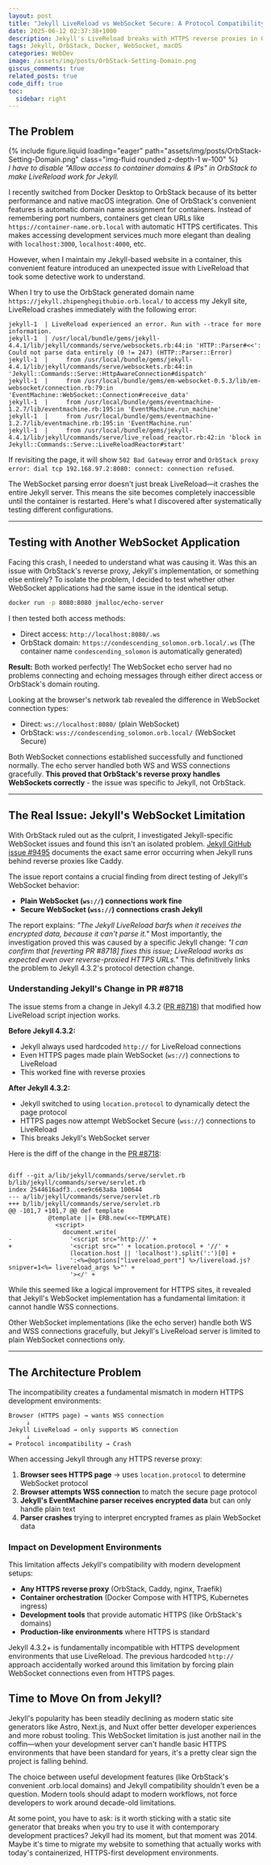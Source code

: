 ```yaml
---
layout: post
title: "Jekyll LiveReload vs WebSocket Secure: A Protocol Compatibility Issue"
date: 2025-06-12 02:37:38+1000
description: Jekyll's LiveReload breaks with HTTPS reverse proxies in OrbStack due to WebSocket limitations. Testing with other tools proves it's Jekyll's problem, not the proxy's.
tags: Jekyll, OrbStack, Docker, WebSocket, macOS
categories: WebDev
image: /assets/img/posts/OrbStack-Setting-Domain.png
giscus_comments: true
related_posts: true
code_diff: true
toc:
  sidebar: right
---
```


## The Problem

<div class="text-center mt-3">
    {% include figure.liquid loading="eager" path="assets/img/posts/OrbStack-Setting-Domain.png" class="img-fluid rounded z-depth-1 w-100" %}
</div>
<div class="caption" style="font-style: italic;">
    I have to disable "Allow access to container domains & IPs" in OrbStack to make LiveReload work for Jekyll.
</div>

I recently switched from Docker Desktop to OrbStack because of its better performance and native macOS integration. One of OrbStack's convenient features is automatic domain name assignment for containers. Instead of remembering port numbers, containers get clean URLs like `https://container-name.orb.local` with automatic HTTPS certificates. This makes accessing development services much more elegant than dealing with `localhost:3000`, `localhost:4000`, etc.

However, when I maintain my Jekyll-based website in a container, this convenient feature introduced an unexpected issue with LiveReload that took some detective work to understand.

When I try to use the OrbStack generated domain name `https://jekyll.zhipenghegithubio.orb.local/` to access my Jekyll site, LiveReload crashes immediately with the following error:

```
jekyll-1  | LiveReload experienced an error. Run with --trace for more information.
jekyll-1  | /usr/local/bundle/gems/jekyll-4.4.1/lib/jekyll/commands/serve/websockets.rb:44:in 'HTTP::Parser#<<': Could not parse data entirely (0 != 247) (HTTP::Parser::Error)
jekyll-1  | 	from /usr/local/bundle/gems/jekyll-4.4.1/lib/jekyll/commands/serve/websockets.rb:44:in 'Jekyll::Commands::Serve::HttpAwareConnection#dispatch'
jekyll-1  | 	from /usr/local/bundle/gems/em-websocket-0.5.3/lib/em-websocket/connection.rb:79:in 'EventMachine::WebSocket::Connection#receive_data'
jekyll-1  | 	from /usr/local/bundle/gems/eventmachine-1.2.7/lib/eventmachine.rb:195:in 'EventMachine.run_machine'
jekyll-1  | 	from /usr/local/bundle/gems/eventmachine-1.2.7/lib/eventmachine.rb:195:in 'EventMachine.run'
jekyll-1  | 	from /usr/local/bundle/gems/jekyll-4.4.1/lib/jekyll/commands/serve/live_reload_reactor.rb:42:in 'block in Jekyll::Commands::Serve::LiveReloadReactor#start'
```

If revisiting the page, it will show `502 Bad Gateway` error and `OrbStack proxy error: dial tcp 192.168.97.2:8080: connect: connection refused`.

The WebSocket parsing error doesn't just break LiveReload—it crashes the entire Jekyll server. This means the site becomes completely inaccessible until the container is restarted. Here's what I discovered after systematically testing different configurations.

---

## Testing with Another WebSocket Application

Facing this crash, I needed to understand what was causing it. Was this an issue with OrbStack's reverse proxy, Jekyll's implementation, or something else entirely? To isolate the problem, I decided to test whether other WebSocket applications had the same issue in the identical setup.

```bash
docker run -p 8080:8080 jmalloc/echo-server
```

I then tested both access methods:

- Direct access: `http://localhost:8080/.ws`
- OrbStack domain: `https://condescending_solomon.orb.local/.ws` (The container name `condescending_solomon` is automatically generated)

**Result:** Both worked perfectly! The WebSocket echo server had no problems connecting and echoing messages through either direct access or OrbStack's domain routing.

Looking at the browser's network tab revealed the difference in WebSocket connection types:

- Direct: `ws://localhost:8080/` (plain WebSocket)
- OrbStack: `wss://condescending_solomon.orb.local/` (WebSocket Secure)

Both WebSocket connections established successfully and functioned normally. The echo server handled both WS and WSS connections gracefully. **This proved that OrbStack's reverse proxy handles WebSockets correctly** - the issue was specific to Jekyll, not OrbStack.

---

## The Real Issue: Jekyll's WebSocket Limitation

With OrbStack ruled out as the culprit, I investigated Jekyll-specific WebSocket issues and found this isn't an isolated problem. [Jekyll GitHub issue #9495](https://github.com/jekyll/jekyll/issues/9495) documents the exact same error occurring when Jekyll runs behind reverse proxies like Caddy.

The issue report contains a crucial finding from direct testing of Jekyll's WebSocket behavior:

- **Plain WebSocket (`ws://`) connections work fine**
- **Secure WebSocket (`wss://`) connections crash Jekyll**

The report explains: _"The Jekyll LiveReload barfs when it receives the encrypted data, because it can't parse it."_ Most importantly, the investigation proved this was caused by a specific Jekyll change: _"I can confirm that [reverting PR #8718] fixes this issue; LiveReload works as expected even over reverse-proxied HTTPS URLs."_ This definitively links the problem to Jekyll 4.3.2's protocol detection change.

### Understanding Jekyll's Change in PR #8718

The issue stems from a change in Jekyll 4.3.2 ([PR #8718](https://github.com/jekyll/jekyll/pull/8718)) that modified how LiveReload script injection works.

**Before Jekyll 4.3.2:**

- Jekyll always used hardcoded `http://` for LiveReload connections
- Even HTTPS pages made plain WebSocket (`ws://`) connections to LiveReload
- This worked fine with reverse proxies

**After Jekyll 4.3.2:**

- Jekyll switched to using `location.protocol` to dynamically detect the page protocol
- HTTPS pages now attempt WebSocket Secure (`wss://`) connections to LiveReload
- This breaks Jekyll's WebSocket server

Here is the diff of the change in the [PR #8718](https://github.com/jekyll/jekyll/pull/8718):

```diff2html

diff --git a/lib/jekyll/commands/serve/servlet.rb b/lib/jekyll/commands/serve/servlet.rb
index 2544616adf3..cee9c663a8a 100644
--- a/lib/jekyll/commands/serve/servlet.rb
+++ b/lib/jekyll/commands/serve/servlet.rb
@@ -101,7 +101,7 @@ def template
           @template ||= ERB.new(<<~TEMPLATE)
             <script>
               document.write(
-                '<script src="http://' +
+                '<script src="' + location.protocol + '//' +
                 (location.host || 'localhost').split(':')[0] +
                 ':<%=@options["livereload_port"] %>/livereload.js?snipver=1<%= livereload_args %>"' +
                 '></' +
```

While this seemed like a logical improvement for HTTPS sites, it revealed that Jekyll's WebSocket implementation has a fundamental limitation: it cannot handle WSS connections.

Other WebSocket implementations (like the echo server) handle both WS and WSS connections gracefully, but Jekyll's LiveReload server is limited to plain WebSocket connections only.

---

## The Architecture Problem

The incompatibility creates a fundamental mismatch in modern HTTPS development environments:

```
Browser (HTTPS page) → wants WSS connection
     ↓
Jekyll LiveReload → only supports WS connection
     ↓
= Protocol incompatibility → Crash
```

When accessing Jekyll through any HTTPS reverse proxy:

1. **Browser sees HTTPS page** → uses `location.protocol` to determine WebSocket protocol
2. **Browser attempts WSS connection** to match the secure page protocol
3. **Jekyll's EventMachine parser receives encrypted data** but can only handle plain text
4. **Parser crashes** trying to interpret encrypted frames as plain WebSocket data

### Impact on Development Environments

This limitation affects Jekyll's compatibility with modern development setups:

- **Any HTTPS reverse proxy** (OrbStack, Caddy, nginx, Traefik)
- **Container orchestration** (Docker Compose with HTTPS, Kubernetes ingress)
- **Development tools** that provide automatic HTTPS (like OrbStack's domains)
- **Production-like environments** where HTTPS is standard

Jekyll 4.3.2+ is fundamentally incompatible with HTTPS development environments that use LiveReload. The previous hardcoded `http://` approach accidentally worked around this limitation by forcing plain WebSocket connections even from HTTPS pages.

## Time to Move On from Jekyll?

Jekyll's popularity has been steadily declining as modern static site generators like Astro, Next.js, and Nuxt offer better developer experiences and more robust tooling. This WebSocket limitation is just another nail in the coffin—when your development server can't handle basic HTTPS environments that have been standard for years, it's a pretty clear sign the project is falling behind.

The choice between useful development features (like OrbStack's convenient .orb.local domains) and Jekyll compatibility shouldn't even be a question. Modern tools should adapt to modern workflows, not force developers to work around decade-old limitations.

At some point, you have to ask: is it worth sticking with a static site generator that breaks when you try to use it with contemporary development practices? Jekyll had its moment, but that moment was 2014. Maybe it's time to migrate my website to something that actually works with today's containerized, HTTPS-first development environments.
